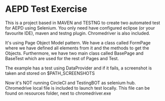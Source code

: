 # AEPD Test Exercise

This is a project based in MAVEN and TESTNG to create two automated test for AEPD using Selenium. You only need have configured eclipse (or your favourite IDE), maven and testng plugin. Chromedriver is also included.

It's using Page Object Model pattern. We have a class called FormPage where we have defined all elements from it and the methods to get the Objects.
Furthermore, we have two main class called BasePage and BaseTest which are used for the rest of Pages and Test. 

The example has a test using DataProvider and if it fails, a screenshot is taken and stored on $PATH_SCREENSHOTS


Now it's NOT running CircleCI and TestingBOT as selenium hub. Chromedrive local file is included to launch test locally.
This file can be found on resources folder, next to chromedriver.exe

